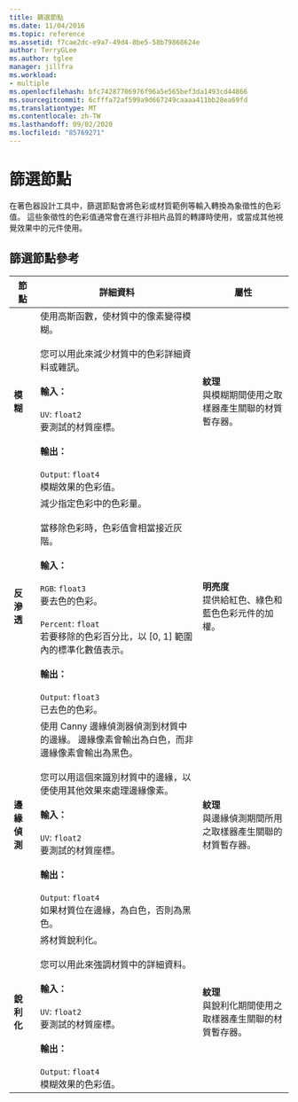 ```yaml
---
title: 篩選節點
ms.date: 11/04/2016
ms.topic: reference
ms.assetid: f7cae2dc-e9a7-49d4-8be5-58b79868624e
author: TerryGLee
ms.author: tglee
manager: jillfra
ms.workload:
- multiple
ms.openlocfilehash: bfc74287706976f96a5e565bef3da1493cd44866
ms.sourcegitcommit: 6cfffa72af599a9d667249caaaa411bb28ea69fd
ms.translationtype: MT
ms.contentlocale: zh-TW
ms.lasthandoff: 09/02/2020
ms.locfileid: "85769271"
---
```

# <a name="filter-nodes"></a>篩選節點

在著色器設計工具中，篩選節點會將色彩或材質範例等輸入轉換為象徵性的色彩值。 這些象徵性的色彩值通常會在進行非相片品質的轉譯時使用，或當成其他視覺效果中的元件使用。

## <a name="filter-node-reference"></a>篩選節點參考

|節點|詳細資料|屬性|
|----------|-------------|----------------|
|**模糊**|使用高斯函數，使材質中的像素變得模糊。<br /><br /> 您可以用此來減少材質中的色彩詳細資料或雜訊。<br /><br /> **輸入：**<br /><br /> `UV`: `float2`<br /> 要測試的材質座標。<br /><br /> **輸出：**<br /><br /> `Output`: `float4`<br /> 模糊效果的色彩值。|**紋理**<br /> 與模糊期間使用之取樣器產生關聯的材質暫存器。|
|**反滲透**|減少指定色彩中的色彩量。<br /><br /> 當移除色彩時，色彩值會相當接近灰階。<br /><br /> **輸入：**<br /><br /> `RGB`: `float3`<br /> 要去色的色彩。<br /><br /> `Percent`: `float`<br /> 若要移除的色彩百分比，以 [0, 1] 範圍內的標準化數值表示。<br /><br /> **輸出：**<br /><br /> `Output`: `float3`<br /> 已去色的色彩。|**明亮度**<br /> 提供給紅色、綠色和藍色色彩元件的加權。|
|**邊緣偵測**|使用 Canny 邊緣偵測器偵測到材質中的邊緣。 邊緣像素會輸出為白色，而非邊緣像素會輸出為黑色。<br /><br /> 您可以用這個來識別材質中的邊緣，以便使用其他效果來處理邊緣像素。<br /><br /> **輸入：**<br /><br /> `UV`: `float2`<br /> 要測試的材質座標。<br /><br /> **輸出：**<br /><br /> `Output`: `float4`<br /> 如果材質位在邊緣，為白色，否則為黑色。|**紋理**<br /> 與邊緣偵測期間所用之取樣器產生關聯的材質暫存器。|
|**銳利化**|將材質銳利化。<br /><br /> 您可以用此來強調材質中的詳細資料。<br /><br /> **輸入：**<br /><br /> `UV`: `float2`<br /> 要測試的材質座標。<br /><br /> **輸出：**<br /><br /> `Output`: `float4`<br /> 模糊效果的色彩值。|**紋理**<br /> 與銳利化期間使用之取樣器產生關聯的材質暫存器。|